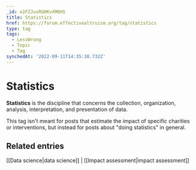 ```yaml
---
_id: o2FZJuxRGHKvXM6HS
title: Statistics
href: https://forum.effectivealtruism.org/tag/statistics
type: tag
tags:
  - LessWrong
  - Topic
  - Tag
synchedAt: '2022-09-11T14:35:38.732Z'
---
```

# Statistics

**Statistics** is the discipline that concerns the collection, organization, analysis, interpretation, and presentation of data.

This tag isn't meant for posts that estimate the impact of specific charities or interventions, but instead for posts about "doing statistics" in general.

Related entries
---------------

[[Data science|data science]] | [[Impact assessment|impact assessment]]
